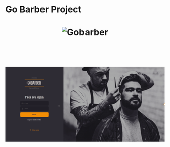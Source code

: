# Go Barber Project

<h1 align="center">
    <img alt="Gobarber" src="go-barber-home.svg" width="250px" />
</h1>

<br><br>

<h1 align="center">
  <img 
    alt="modal" 
    src="https://github.com/eugenioarantes/GoBarber-ReactProject/blob/master/src/assets/login-gobarber.gif" 
  />
</h1>
